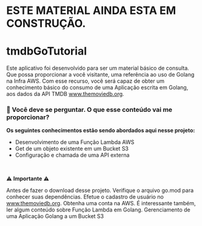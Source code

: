 # ESTE MATERIAL AINDA ESTA EM CONSTRUÇÃO. 

# tmdbGoTutorial
Este aplicativo foi desenvolvido para ser um material básico de consulta. Que possa proporcionar a você visitante, uma referência ao uso de Golang na Infra AWS. Com esse recurso, você será capaz de obter um conhecimento básico do consumo de uma Aplicação escrita em Golang, aos dados da API TMDB www.themoviedb.org.
<br/>

### 👀 Você deve se perguntar. O que esse conteúdo vai me proporcionar?

**Os seguintes conhecimentos estão sendo abordados aqui nesse projeto:** 

* Desenvolvimento de uma Função Lambda AWS
* Get de um objeto existente em um Bucket S3
* Configuração e chamada de uma API externa

<br/>

⚠ **Importante** ⚠

Antes de fazer o download desse projeto. Verifique o arquivo go.mod para conhecer suas dependências. Efetue o cadastro de usuário no www.themoviedb.org. Obtenha uma conta na AWS. É interessante também, ler algum conteúdo sobre Função Lambda em Golang. Gerenciamento de uma Aplicação Golang a um Bucket S3 

